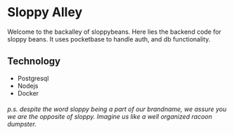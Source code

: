 # Sloppy Alley #
Welcome to the backalley of sloppybeans. Here lies the backend code for sloppy beans. It uses pocketbase to handle auth, and db functionality.

## Technology ##
- Postgresql
- Nodejs
- Docker

###### p.s. despite the word sloppy being a part of our brandname, we assure you we are the opposite of sloppy. Imagine us like a well organized racoon dumpster.
